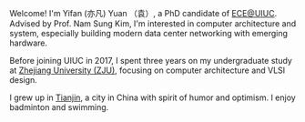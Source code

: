 Welcome! I'm Yifan (亦凡) Yuan （袁）, a PhD candidate of [ECE@UIUC](https://ece.illinois.edu). Advised by Prof. Nam Sung Kim, I'm interested in computer architecture and system, especially building modern data center networking with emerging hardware. 

Before joining UIUC in 2017, I spent three years on my undergraduate study at [Zhejiang University (ZJU)](http://www.zju.edu.cn/english/), focusing on computer architecture and VLSI design.

I grew up in [Tianjin](https://en.wikipedia.org/wiki/Tianjin), a city in China with spirit of humor and optimism. I enjoy badminton and swimming. 
